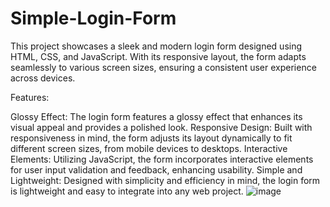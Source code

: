 # Simple-Login-Form
This project showcases a sleek and modern login form designed using HTML, CSS, and JavaScript. With its responsive layout, the form adapts seamlessly to various screen sizes, ensuring a consistent user experience across devices.

Features:

Glossy Effect: The login form features a glossy effect that enhances its visual appeal and provides a polished look.
Responsive Design: Built with responsiveness in mind, the form adjusts its layout dynamically to fit different screen sizes, from mobile devices to desktops.
Interactive Elements: Utilizing JavaScript, the form incorporates interactive elements for user input validation and feedback, enhancing usability.
Simple and Lightweight: Designed with simplicity and efficiency in mind, the login form is lightweight and easy to integrate into any web project.
![image](https://github.com/manishR9770/Simple-Login-Form/assets/113236395/a7fb1a2a-ee07-4d8e-86fc-f8c3f73a309e)

